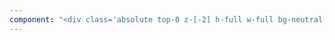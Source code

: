 ```yaml
---
component: "<div class='absolute top-0 z-[-2] h-full w-full bg-neutral-950 bg-[radial-gradient(ellipse_100%_100%_at_50%_0%,rgba(80,255,150,0.3),rgba(255,255,255,0))]'></div><div class='relative h-full w-full bg-neutral-900'><div class='absolute inset-0 bg-green-400 bg-[size:40px_40px] opacity-30 blur-[70px]'</div></div>"
---
```

